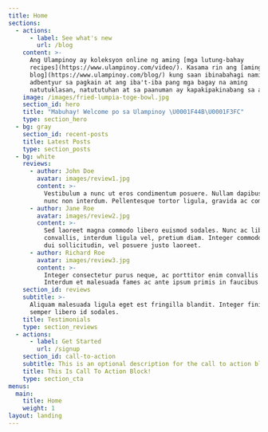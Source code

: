 ```yaml
---
title: Home
sections:
  - actions:
      - label: See what's new
        url: /blog
    content: >-
      Ang Ulampinoy ay koleksyon online ng aming [mga lutung-bahay
      recipes](https://www.ulampinoy.com/video/). Kasama rin ang [aming
      blog](https://www.ulampinoy.com/blog/) kung saan ibinabahagi naming
      adbentyur sa pagkain at ang iba't-iba pang mga bagay na aming
      natutuklasan, natututuhan at sa paanuman ay kapakipakinabang sa amin.
    image: /images/fried-lumpia-toge-bowl.jpg
    section_id: hero
    title: "Mabuhay! Welcome po sa Ulampinoy \U0001F44B\U0001F3FC"
    type: section_hero
  - bg: gray
    section_id: recent-posts
    title: Latest Posts
    type: section_posts
  - bg: white
    reviews:
      - author: John Doe
        avatar: images/review1.jpg
        content: >-
          Vestibulum a nunc ut eros condimentum posuere. Nullam dapibus quis
          nunc non interdum. Pellentesque tortor ligula, gravida ac commodo eu.
      - author: Jane Roe
        avatar: images/review2.jpg
        content: >-
          Sed laoreet magna commodo libero euismod sodales. Nunc ac libero
          convallis, interdum ligula vel, pretium diam. Integer commodo sem at
          dui sollicitudin, vel posuere justo laoreet.
      - author: Richard Roe
        avatar: images/review3.jpg
        content: >-
          Integer consectetur purus neque, ac porttitor enim convallis vitae.
          Interdum et malesuada fames ac ante ipsum primis in faucibus.
    section_id: reviews
    subtitle: >-
      Aliquam malesuada ligula eget est fringilla blandit. Integer finibus
      semper libero id sodales.
    title: Testimonials
    type: section_reviews
  - actions:
      - label: Get Started
        url: /signup
    section_id: call-to-action
    subtitle: This is an optional description for the call to action block.
    title: This Is Call To Action Block!
    type: section_cta
menus:
  main:
    title: Home
    weight: 1
layout: landing
---
```


